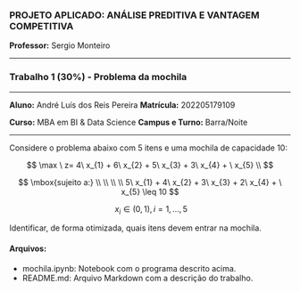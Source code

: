 ### PROJETO APLICADO: ANÁLISE PREDITIVA E VANTAGEM COMPETITIVA
**Professor:** Sergio Monteiro

------------

### Trabalho 1 (30%) - Problema da mochila
------------

**Aluno:** André Luís dos Reis Pereira   **Matrícula:** 202205179109

**Curso:** MBA em BI & Data Science   **Campus e Turno:** Barra/Noite

------------

Considere o problema abaixo com 5 itens e uma mochila de capacidade 10:

$$ \max \ z= 4\ x_{1} + 6\ x_{2} + 5\ x_{3} + 3\ x_{4} + \ x_{5}  \\ $$

$$ \mbox{sujeito a:}  \\ \\ \\ \\ 5\ x_{1} + 4\ x_{2} + 3\ x_{3} + 2\ x_{4} + \ x_{5} \leq 10 $$

$$ \ x_{i} \in ( 0,1 ), i = 1,...,5 $$

Identificar, de forma otimizada, quais itens devem entrar na mochila.

#### **Arquivos:**
- mochila.ipynb: Notebook com o programa descrito acima.
- README.md: Arquivo Markdown com a descrição do trabalho.